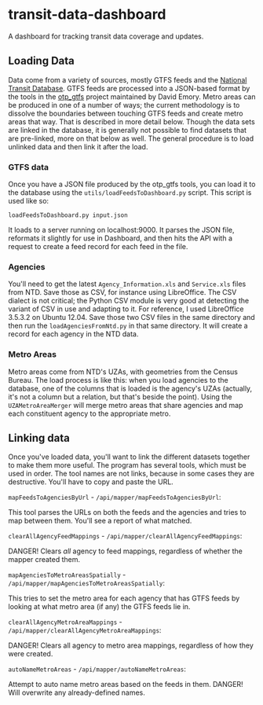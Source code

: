 # transit-data-dashboard


A dashboard for tracking transit data coverage and updates.

## Loading Data

Data come from a variety of sources, mostly GTFS feeds and the [National Transit Database](http://ntdprogram.gov). GTFS feeds are processed into a JSON-based format by the tools in the [otp_gtfs](https://github.com/demory/otp_gtfs) project maintained by David Emory. Metro areas can be produced in one of a number of ways; the current methodology is to
dissolve the boundaries between touching GTFS feeds and create metro areas that way. That is described in more detail below. Though the data sets are linked in the database, it is generally not
possible to find datasets that are pre-linked, more on that below as well. The general procedure is to load unlinked data and then link it after the load.

### GTFS data

Once you have a JSON file produced by the otp_gtfs tools, you can load it to the database using the `utils/loadFeedsToDashboard.py` script. This script is used like so:

 `loadFeedsToDashboard.py input.json`

It loads to a server running on localhost:9000. It parses the JSON file, reformats it slightly for use in Dashboard, and then hits the API with a request to create a feed record for each feed in the file. 

### Agencies

You'll need to get the latest `Agency_Information.xls` and `Service.xls` files from NTD. Save those as CSV, for instance using LibreOffice. The CSV dialect is not critical; the Python CSV module is very good at detecting the variant of CSV in use and adapting to it. For reference, I used LibreOffice 3.5.3.2 on Ubuntu 12.04. Save those two CSV files in the same directory and then run the `loadAgenciesFromNtd.py` in that same directory. It will create a record for each agency in the NTD data.

### Metro Areas

Metro areas come from NTD's UZAs, with geometries from the Census Bureau. The load process is like this: when you load agencies to the database, one of the columns that is loaded is the agency's UZAs (actually, it's not a column but a relation, but that's beside the point). Using the `UZAMetroAreaMerger` will merge metro areas that share agencies and map each constituent agency to the appropriate metro.

## Linking data

Once you've loaded data, you'll want to link the different datasets together to make them more useful. The program has several tools, which must be used in order. The tool names are not links, because in some cases they are destructive. You'll have to copy and paste the URL.

`mapFeedsToAgenciesByUrl` - `/api/mapper/mapFeedsToAgenciesByUrl`:

This tool parses the URLs on both the feeds and the agencies and tries to map between them. You'll see a report of what matched.

`clearAllAgencyFeedMappings` - `/api/mapper/clearAllAgencyFeedMappings`:

DANGER! Clears *all* agency to feed mappings, regardless of whether the mapper created them.

`mapAgenciesToMetroAreasSpatially` - `/api/mapper/mapAgenciesToMetroAreasSpatially`:

This tries to set the metro area for each agency that has GTFS feeds by looking at what metro area (if any) the GTFS feeds lie in.

`clearAllAgencyMetroAreaMappings` - `/api/mapper/clearAllAgencyMetroAreaMappings`:

DANGER! Clears all agency to metro area mappings, regardless of how they were created.

`autoNameMetroAreas` - `/api/mapper/autoNameMetroAreas`:

Attempt to auto name metro areas based on the feeds in them. DANGER! Will overwrite any already-defined names.
